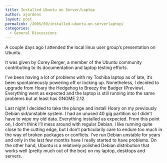 ```yaml
---
title: Installed Ubuntu on Server/Laptop
author: ajordens
layout: post
permalink: /2005/09/installed-ubuntu-on-serverlaptop/
categories:
  - General Discussions
---
```

A couple days ago I attended the local linux user group&#8217;s presentation on Ubuntu.

It was given by Corey Berger, a member of the Ubuntu community contributing to its documentation and laptop testing efforts.

I&#8217;ve been having a lot of problems with my Toshiba laptop as of late, it&#8217;s been spontaineously powering off or locking up. Nonetheless, I decided to upgrade from Hoary the Hedgehog to Breezy the Badger (Preview). Everything went as expected and the laptop is still running into the same problems but at least has GNOME 2.12.

Last night I decided to take the plunge and install Hoary on my previously Debian sid/unstable system. I had an unused 40 gig partition so I didn&#8217;t have to wipe my old data. Everything installed as expected. From this point on, I don&#8217;t think I&#8217;ll mess around with regular Debian. I like running quite close to the cutting edge, but I don&#8217;t particularily care to endure too much in the way of broken packages or conflicts. I&#8217;ve run Debian unstable for years and only in the last few months have I really started to have problems. On the other hand, Ubuntu is a relatively polished Debian distribution that works well (pretty much out of the box) on my laptop, desktops and servers.